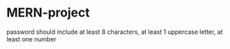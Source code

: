 # MERN-project
password should include at least 8 characters, at least 1 uppercase letter, at least one number
